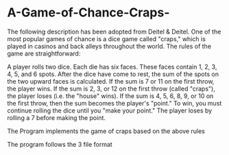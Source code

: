 # A-Game-of-Chance-Craps-

The following description has been adopted from Deitel & Deitel. One of the most popular games of chance is a dice game called "craps," which is played in casinos and back alleys throughout the world. The rules of the game are straightforward:

 
A player rolls two dice. Each die has six faces. These faces contain 1, 2, 3, 4, 5, and 6 spots. After the dice have come to rest, the sum of the spots on the two upward faces is calculated. If the sum is 7 or 11 on the first throw, the player wins. If the sum is 2, 3, or 12 on the first throw (called "craps"), the player loses (i.e. the "house" wins). If the sum is 4, 5, 6, 8, 9, or 10 on the first throw, then the sum becomes the player's "point." To win, you must continue rolling the dice until you "make your point." The player loses by rolling a 7 before making the point.

The Program implements the game of craps based on the above rules

The program follows the 3 file format
